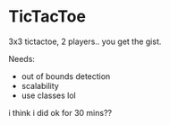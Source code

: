 # TicTacToe
3x3 tictactoe, 2 players.. you get the gist.

Needs:
- out of bounds detection
- scalability
- use classes lol
 
 
 i think i did ok for 30 mins??
